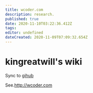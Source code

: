 ```yaml
---
title: wcoder.com
description: research.
published: true
date: 2020-11-10T03:22:36.412Z
tags: 
editor: undefined
dateCreated: 2020-11-09T07:09:32.654Z
---
```


# kingreatwill's wiki
Sync to [gihub](https://github.com/kingreatwill/wiki)

See.http://wcoder.com